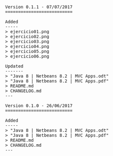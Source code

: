 <pre>

Version 0.1.1 - 07/07/2017
==========================

Added
-----
> ejercicio01.png
> ejercicio02.png
> ejercicio03.png
> ejercicio04.png
> ejercicio05.png
> ejercicio06.png

Updated
-------
> "Java 8 | Netbeans 8.2 | MVC Apps.odt"
> "Java 8 | Netbeans 8.2 | MVC Apps.pdf"
> README.md
> CHANGELOG.md
---

Version 0.1.0 - 26/06/2017
==========================

Added
-----
> "Java 8 | Netbeans 8.2 | MVC Apps.odt"
> "Java 8 | Netbeans 8.2 | MVC Apps.pdf"
> README.md
> CHANGELOG.md
---

</pre>